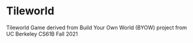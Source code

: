 # Tileworld
Tileworld Game derived from Build Your Own World (BYOW) project from UC Berkeley CS61B Fall 2021
